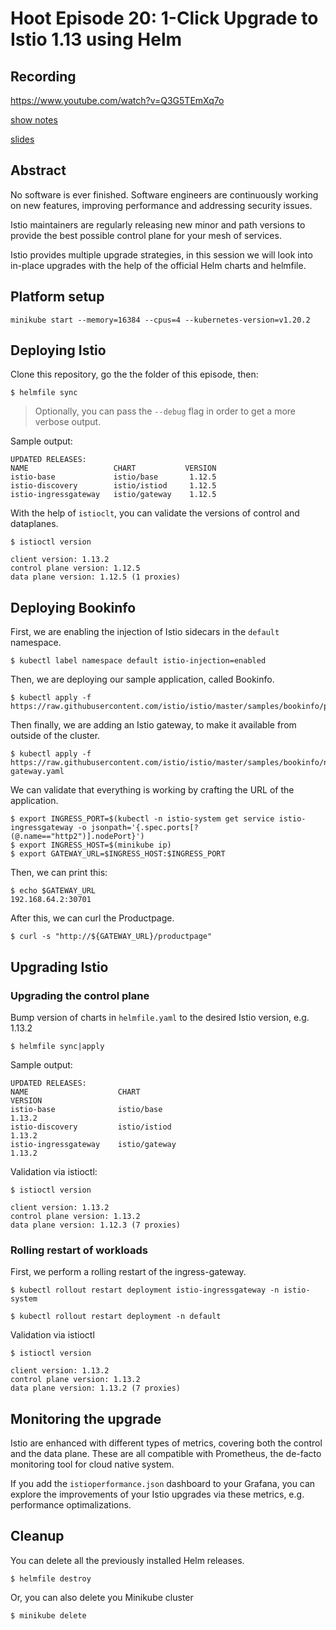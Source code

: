 # Hoot Episode 20: 1-Click Upgrade to Istio 1.13 using Helm
## Recording ##
https://www.youtube.com/watch?v=Q3G5TEmXq7o

[show notes](SHOWNOTES.md)

[slides](1-click-helm-slides.pdf)

## Abstract
No software is ever finished. Software engineers are continuously working on new features, improving performance and addressing security issues.

Istio maintainers are regularly releasing new minor and path versions to provide the best possible control plane for your mesh of services.

Istio provides multiple upgrade strategies, in this session we will look into in-place upgrades with the help of the official Helm charts and helmfile. 


## Platform setup

```console
minikube start --memory=16384 --cpus=4 --kubernetes-version=v1.20.2
```

## Deploying Istio

Clone this repository, go the the folder of this episode, then:

```console
$ helmfile sync
```

> Optionally, you can pass the `--debug` flag in order to get a more verbose output.

Sample output:

```console
UPDATED RELEASES:
NAME                   CHART           VERSION
istio-base             istio/base       1.12.5
istio-discovery        istio/istiod     1.12.5
istio-ingressgateway   istio/gateway    1.12.5
```

With the help of `istioclt`, you can validate the versions of control and dataplanes.

```console
$ istioctl version

client version: 1.13.2
control plane version: 1.12.5
data plane version: 1.12.5 (1 proxies)
```

## Deploying Bookinfo

First, we are enabling the injection of Istio sidecars in the `default` namespace.

```console
$ kubectl label namespace default istio-injection=enabled
```

Then, we are deploying our sample application, called Bookinfo.

```console
$ kubectl apply -f https://raw.githubusercontent.com/istio/istio/master/samples/bookinfo/platform/kube/bookinfo.yaml
```

Then finally, we are adding an Istio gateway, to make it available from outside of the cluster.

```console
$ kubectl apply -f https://raw.githubusercontent.com/istio/istio/master/samples/bookinfo/networking/bookinfo-gateway.yaml
```

We can validate that everything is working by crafting the URL of the application.

```console
$ export INGRESS_PORT=$(kubectl -n istio-system get service istio-ingressgateway -o jsonpath='{.spec.ports[?(@.name=="http2")].nodePort}')
$ export INGRESS_HOST=$(minikube ip)
$ export GATEWAY_URL=$INGRESS_HOST:$INGRESS_PORT
```

Then, we can print this:

```console
$ echo $GATEWAY_URL
192.168.64.2:30701
```

After this, we can curl the Productpage.

```console
$ curl -s "http://${GATEWAY_URL}/productpage"
```

## Upgrading Istio

### Upgrading the control plane

Bump version of charts in `helmfile.yaml` to the desired Istio version, e.g. 1.13.2

```console
$ helmfile sync|apply
```

Sample output:

```console
UPDATED RELEASES:
NAME                    CHART                                        VERSION
istio-base              istio/base                                    1.13.2
istio-discovery         istio/istiod                                  1.13.2
istio-ingressgateway    istio/gateway                                 1.13.2
```

Validation via istioctl:

```console
$ istioctl version

client version: 1.13.2
control plane version: 1.13.2
data plane version: 1.12.3 (7 proxies) 
```

### Rolling restart of workloads

First, we perform a rolling restart of the ingress-gateway.

```console
$ kubectl rollout restart deployment istio-ingressgateway -n istio-system
```

```console
$ kubectl rollout restart deployment -n default
```

Validation via istioctl

```console
$ istioctl version

client version: 1.13.2
control plane version: 1.13.2
data plane version: 1.13.2 (7 proxies)
```

## Monitoring the upgrade

Istio are enhanced with different types of metrics, covering both the control and the data plane.
These are all compatible with Prometheus, the de-facto monitoring tool for cloud native system.

If you add the `istioperformance.json` dashboard to your Grafana, you can explore the improvements of your Istio upgrades via these metrics, e.g. performance optimalizations.


## Cleanup

You can delete all the previously installed Helm releases.

```console
$ helmfile destroy
```

Or, you can also delete you Minikube cluster

```console
$ minikube delete
```
